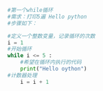 
<BlogInfo title="8.循环" author="白日梦想猿" pv=0 read_times=0 pre_cost_time=0分7秒 category="python基础" tag_list="['python基础']" create_time="2019.09.02 16:04:32" update_time="2019.09.02 16:04:32" />

```python
#第一个while循环
#需求：打印5遍 Hello python
#步骤如下：

#定义一个整数变量，记录循环的次数
i = 1
#开始循环
while i <= 5 :
    #希望在循环内执行的代码
    print("Hello oython")
#计数器处理
    i = i + 1


```
